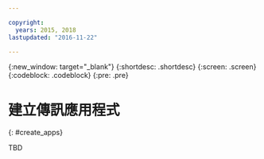 ```yaml
---

copyright:
  years: 2015, 2018
lastupdated: "2016-11-22"

---
```


{:new_window: target="_blank"}
{:shortdesc: .shortdesc}
{:screen: .screen}
{:codeblock: .codeblock}
{:pre: .pre}

# 建立傳訊應用程式 
{: #create_apps}

TBD

<!-- begin STAGING ONLY -->

<!-- end STAGING ONLY -->

